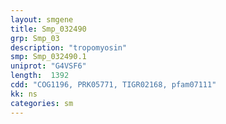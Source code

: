 ```yaml
---
layout: smgene
title: Smp_032490
grp: Smp_03
description: "tropomyosin"
smp: Smp_032490.1
uniprot: "G4VSF6"
length:  1392
cdd: "COG1196, PRK05771, TIGR02168, pfam07111"
kk: ns
categories: sm
---
```

